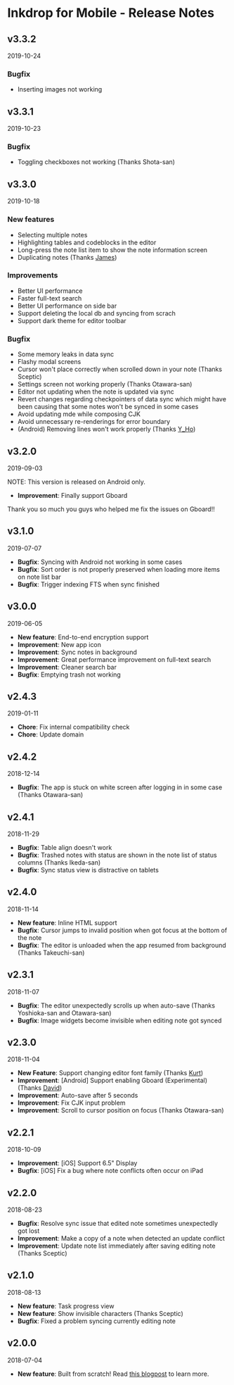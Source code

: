 # Inkdrop for Mobile - Release Notes

## v3.3.2
2019-10-24

### Bugfix

* Inserting images not working

## v3.3.1
2019-10-23

### Bugfix

* Toggling checkboxes not working (Thanks Shota-san)

## v3.3.0
2019-10-18

### New features

* Selecting multiple notes
* Highlighting tables and codeblocks in the editor
* Long-press the note list item to show the note information screen
* Duplicating notes (Thanks [James](https://forum.inkdrop.app/t/allow-one-to-duplicate-a-document-on-ios/1393))

### Improvements

* Better UI performance
* Faster full-text search
* Better UI performance on side bar
* Support deleting the local db and syncing from scrach
* Support dark theme for editor toolbar

### Bugfix

* Some memory leaks in data sync
* Flashy modal screens
* Cursor won't place correctly when scrolled down in your note (Thanks Sceptic)
* Settings screen not working properly (Thanks Otawara-san)
* Editor not updating when the note is updated via sync
* Revert changes regarding checkpointers of data sync which might have been causing that some notes won't be synced in some cases
* Avoid updating mde while composing CJK
* Avoid unnecessary re-renderings for error boundary
* (Android) Removing lines won't work properly (Thanks [Y_Ho](https://forum.inkdrop.app/t/cant-remove-text-in-android-app/1606))

## v3.2.0
2019-09-03

NOTE: This version is released on Android only.

* **Improvement**: Finally support Gboard

Thank you so much you guys who helped me fix the issues on Gboard!!

## v3.1.0
2019-07-07

* **Bugfix**: Syncing with Android not working in some cases
* **Bugfix**: Sort order is not properly preserved when loading more items on note list bar
* **Bugfix**: Trigger indexing FTS when sync finished

## v3.0.0
2019-06-05

* **New feature**: End-to-end encryption support
* **Improvement**: New app icon
* **Improvement**: Sync notes in background
* **Improvement**: Great performance improvement on full-text search
* **Improvement**: Cleaner search bar
* **Bugfix**: Emptying trash not working

## v2.4.3
2019-01-11

* **Chore**: Fix internal compatibility check
* **Chore**: Update domain

## v2.4.2
2018-12-14

* **Bugfix**: The app is stuck on white screen after logging in in some case (Thanks Otawara-san)

## v2.4.1
2018-11-29

* **Bugfix**: Table align doesn't work
* **Bugfix**: Trashed notes with status are shown in the note list of status columns (Thanks Ikeda-san)
* **Bugfix**: Sync status view is distractive on tablets

## v2.4.0
2018-11-14

* **New feature**: Inline HTML support
* **Bugfix**: Cursor jumps to invalid position when got focus at the bottom of the note
* **Bugfix**: The editor is unloaded when the app resumed from background (Thanks Takeuchi-san)

## v2.3.1
2018-11-07

* **Bugfix**: The editor unexpectedly scrolls up when auto-save (Thanks Yoshioka-san and Otawara-san)
* **Bugfix**: Image widgets become invisible when editing note got synced

## v2.3.0
2018-11-04

* **New Feature**: Support changing editor font family (Thanks [Kurt](https://forum.inkdrop.info/t/ios-app-font/790))
* **Improvement**: [Android] Support enabling Gboard (Experimental) (Thanks [David](https://forum.inkdrop.info/t/android-version-disables-glide-typing-on-google-keyboard/644))
* **Improvement**: Auto-save after 5 seconds
* **Improvement**: Fix CJK input problem
* **Improvement**: Scroll to cursor position on focus (Thanks Otawara-san)

## v2.2.1
2018-10-09

* **Improvement**: [iOS] Support 6.5" Display
* **Bugfix**: [iOS] Fix a bug where note conflicts often occur on iPad

## v2.2.0
2018-08-23

* **Bugfix**: Resolve sync issue that edited note sometimes unexpectedly got lost
* **Improvement**: Make a copy of a note when detected an update conflict
* **Improvement**: Update note list immediately after saving editing note (Thanks Sceptic)

## v2.1.0
2018-08-13

* **New feature**: Task progress view
* **New feature**: Show invisible characters (Thanks Sceptic)
* **Bugfix**: Fixed a problem syncing currently editing note

## v2.0.0
2018-07-04

* **New feature**: Built from scratch! Read [this blogpost](https://blog.inkdrop.info/inkdrop-mobile-v2-has-been-released-4b0b69bba7f0) to learn more.
